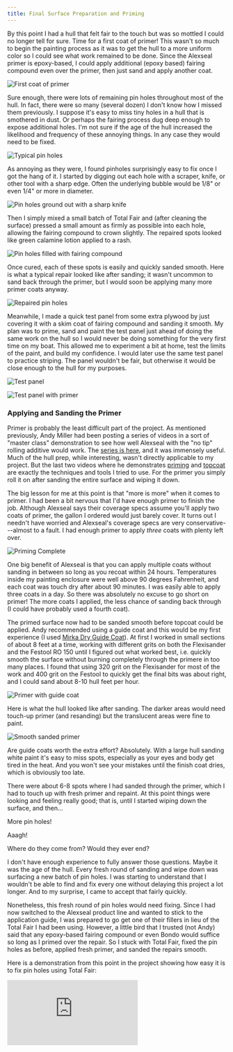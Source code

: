 ```yaml
---
title: Final Surface Preparation and Priming
---
```


By this point I had a hull that felt fair to the touch but was so mottled I could no longer
tell for sure. Time for a first coat of primer! This wasn't so much to begin the
painting process as it was to get the hull to a more uniform color so I could
see what work remained to be done. Since the Alexseal primer is epoxy-based, I
could apply additional (epoxy based) fairing compound even over the primer, then
just sand and apply another coat.

![First coat of primer](images/primed-for-repairs-web.jpg "A coat of primer helps identify any remaining surface issues")

Sure enough, there were lots of remaining pin holes throughout most of the hull. In fact,
there were so many (several dozen) I don't know how I missed them previously. I suppose it's easy
to miss tiny holes in a hull that is smothered in dust. Or perhaps the fairing
process dug deep enough to expose additional holes. I'm not sure if the age of the hull
increased the likelihood and frequency of these annoying things. In any case they would need to be fixed.

![Typical pin holes](images/pinholes-exposed-web.jpg "Pin holes come in all shapes and sizes")

As annoying as they were, I found pinholes surprisingly easy to fix once I got the hang of it.
I started by digging out each hole with a scraper, knife, or other tool with a sharp edge. Often the
underlying bubble would be 1/8" or even 1/4" or more in diameter.

![Pin holes ground out with a sharp knife](images/pinholes-dug-out-web.jpg "Pin holes ground out with a sharp knife")

Then I simply mixed a small batch of Total Fair and (after cleaning the surface)
pressed a small amount as firmly
as possible into each hole, allowing the fairing compound to crown slightly. The repaired
spots looked like green calamine lotion applied to a rash.

![Pin holes filled with fairing compound](images/pinholes-filled-web.jpg "Pin holes filled with fairing compound")

Once cured, each of these spots is easily and quickly sanded smooth.
Here is what a typical repair looked like after sanding; it
wasn't uncommon to sand back through the primer, but I would soon be applying many more
primer coats anyway.

![Repaired pin holes](images/pinholes-fixed-web.jpg "Pin holes filled and sanded smooth")

Meanwhile, I made a quick test panel from some extra plywood by just covering it with a skim
coat of fairing compound and sanding it smooth. My plan was to prime, sand and paint
the test panel just ahead of doing the same work on the hull so I would never be doing
something for the very first time on my boat. This allowed me to experiment a bit at home,
test the limits of the paint, and build my confidence. I would later use the same test panel
to practice striping. The panel wouldn't be fair, but otherwise it would be close
enough to the hull for my purposes.

![Test panel](images/test-panel-web.jpg "Test panel made of plywood and skimmed with fairing compound (before sanding)")

![Test panel with primer](images/test-panel-primed-web.jpg "and after a couple coats of primer and sanding")


### Applying and Sanding the Primer ###

Primer is probably the least difficult part of the project.
As mentioned previously, Andy Miller had been posting a series of videos in a sort
of "master class" demonstration to see how well Alexseal with the "no tip" rolling
additive would work. The [series is here][bt-all], and it was immensely useful.
Much of the hull prep, while interesting, wasn't directly applicable to my project.
But the last two videos where he demonstrates [priming][bt-prime] and [topcoat][bt-topcoat]
are exactly the techniques and tools I tried to use. For the primer you simply
roll it on after sanding the entire surface and wiping it down.

The big lesson for me at this point is that "more is more" when it comes to primer.
I had been a bit nervous that I'd have enough primer to finish the job. Although Alexseal
says their coverage specs assume you'll apply two coats of primer, the gallon I ordered
would just barely cover. It turns out I needn't have worried and Alexseal's coverage specs
are very conservative---almost to a fault. I had enough primer to
apply *three* coats with plenty left over.

![Priming Complete](images/priming-complete-web.jpg "Three coats of primer. Really nice to finally have a white hull again")

One big benefit of Alexseal is that you can apply multiple coats without sanding
in between so long as you recoat within 24 hours. Temperatures inside my painting enclosure
were well above 90 degrees Fahrenheit, and each coat was touch dry after about 90 minutes.
I was easily able to apply three coats in a day. So there was absolutely no excuse to
go short on primer! The more coats I applied, the less chance
of sanding back through (I could have probably used a fourth coat).

The primed surface now had to be sanded smooth before topcoat could be applied. Andy
recommended using a guide coat and this would be my first experience (I used
[Mirka Dry Guide Coat](https://buymirka.com/products/mirka-dry-guide-coat-defect-detector-black-9193500111)).
At first I worked in small sections of about 8 feet at a time, working with different grits on
both the Flexisander and the Festool RO 150 until I figured out what worked best, i.e. quickly
smooth the surface without burning completely through the primere in too many places. I found
that using 320 grit on the Flexisander for most of the work and 400 grit on the Festool to
quickly get the final bits was about right, and I could sand about 8-10 hull feet per hour.

![Primer with guide coat](images/guide-coat-web.jpg "Primer with guide code applied")

Here is what the hull looked like after sanding. The darker areas would need touch-up primer
(and resanding) but the translucent areas were fine to paint.

![Smooth sanded primer](images/guide-coat-sanded-web.jpg "Guide coat after sanding. Over time I would get better and burn through less frequently")

Are guide coats worth the extra effort? Absolutely. With a large hull sanding
white paint it's easy to miss spots, especially as your eyes and body get tired in the heat.
And you won't see your mistakes until the finish coat dries, which is obviously too late.

There were about 6-8 spots where I had sanded through the primer, which I had to touch up
with fresh primer and repaint. At this point things were looking and feeling really good; that
is, until I started wiping down the surface, and then...

More pin holes!

Aaagh!

Where do they come from? Would they ever end?

I don't have enough experience to fully answer those questions. Maybe it was the age of the hull.
Every fresh round of sanding and wipe down was surfacing a new batch of pin holes.
I was starting to understand that
I wouldn't be able to find and fix every one without delaying this project a lot longer. And
to my surprise, I came to accept that fairly quickly.

Nonetheless, this fresh round of pin holes would need fixing. Since I had now switched to the
Alexseal product line and wanted to stick to the application guide,
I was prepared to go get one of their fillers in lieu of the Total Fair I had been using. However,
a little bird that I trusted (not Andy) said that any epoxy-based fairing compound or even Bondo
would suffice so long as I primed over the repair. So I stuck with Total Fair, fixed the pin holes
as before, applied fresh primer, and sanded the repairs smooth.

Here is a demonstration from this point in the project showing how easy it is to fix pin holes using Total Fair:

<div class="video">
<iframe src="https://www.youtube.com/embed/fxs_l09_nyU" frameborder="0" allow="accelerometer; autoplay; clipboard-write; encrypted-media; gyroscope; picture-in-picture" allowfullscreen></iframe>
</div>




[bt-all]:     https://www.youtube.com/playlist?list=PLk-EvNT8lxoQLYvT2XB7AGtNeaWSysT6K
[bt-prime]:   https://www.youtube.com/watch?v=F291iPNe4j8&list=PLk-EvNT8lxoQLYvT2XB7AGtNeaWSysT6K
[bt-topcoat]: https://www.youtube.com/watch?v=jFLsOR9riM0&list=PLk-EvNT8lxoQLYvT2XB7AGtNeaWSysT6K